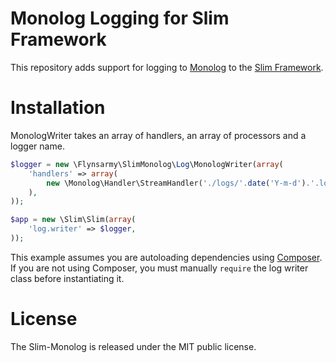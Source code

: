 # Monolog Logging for Slim Framework

This repository adds support for logging to [Monolog](https://github.com/Seldaek/monolog) to the [Slim Framework](http://www.slimframework.com/).

# Installation

MonologWriter takes an array of handlers, an array of processors and a logger name.

```php
$logger = new \Flynsarmy\SlimMonolog\Log\MonologWriter(array(
    'handlers' => array(
        new \Monolog\Handler\StreamHandler('./logs/'.date('Y-m-d').'.log'),
    ),
));

$app = new \Slim\Slim(array(
    'log.writer' => $logger,
));
```

This example assumes you are autoloading dependencies using [Composer](http://getcomposer.org/). If you are not
using Composer, you must manually `require` the log writer class before instantiating it.

# License

The Slim-Monolog is released under the MIT public license.
